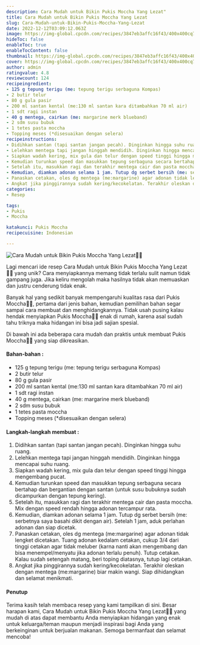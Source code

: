 ```yaml
---
description: Cara Mudah untuk Bikin Pukis Moccha Yang Lezat"
title: Cara Mudah untuk Bikin Pukis Moccha Yang Lezat
slug: Cara-Mudah-untuk-Bikin-Pukis-Moccha-Yang-Lezat
date: 2022-12-12T03:09:12.063Z
image: https://img-global.cpcdn.com/recipes/3847eb3affc16f43/400x400cq70/photo.jpg
hideToc: false
enableToc: true
enableTocContent: false
thumbnail: https://img-global.cpcdn.com/recipes/3847eb3affc16f43/400x400cq70/photo.jpg
cover: https://img-global.cpcdn.com/recipes/3847eb3affc16f43/400x400cq70/photo.jpg
author: admin
ratingvalue: 4.8
reviewcount: 124
recipeingredient:
- 125 g tepung terigu (me: tepung terigu serbaguna Kompas)
- 2 butir telur
- 80 g gula pasir
- 200 ml santan kental (me:130 ml santan kara ditambahkan 70 ml air)
- 1 sdt ragi instan
- 40 g mentega, cairkan (me: margarine merk blueband)
- 2 sdm susu bubuk
- 1 tetes pasta moccha
- Topping meses (*disesuaikan dengan selera)
recipeinstructions:
- Didihkan santan (tapi santan jangan pecah). Dinginkan hingga suhu ruang.
- Lelehkan mentega tapi jangan hinggah mendidih. Dinginkan hingga mencapai suhu ruang.
- Siapkan wadah kering, mix gula dan telur dengan speed tinggi hingga mengembang pucat.
- Kemudian turunkan speed dan masukkan tepung serbaguna secara bertahap dan bergantian dengan santan (untuk susu bubuknya sudah dicampurkan dengan tepung kering).
- Setelah itu, masukkan ragi dan terakhir mentega cair dan pasta moccha. Mix dengan speed rendah hingga adonan tercampur rata.
- Kemudian, diamkan adonan selama 1 jam. Tutup dg serbet bersih (me: serbetnya saya basahi dikit dengan air). Setelah 1 jam, aduk perlahan adonan dan siap dicetak.
- Panaskan cetakan, oles dg mentega (me:margarine) agar adonan tidak lengket dicetakan. Tuang adonan kedalam cetakan, cukup 3/4 dari tinggi cetakan agar tidak meluber (karna nanti akan mengembang dan bisa menempel/menyatu jika adonan terlalu penuh). Tutup cetakan. Kalau sudah setengah matang, beri toping diatasnya, tutup lagi cetakan.
- Angkat jika pinggirannya sudah kering/kecokelatan. Terakhir oleskan dengan mentega (me:margarine) biar makin wangi. Siap dihidangkan dan selamat menikmati.
categories:
- Resep

tags:
- Pukis
- Moccha

katakunci: Pukis Moccha
recipecuisine: Indonesian

---
```


![Cara Mudah untuk Bikin Pukis Moccha Yang Lezat👩‍🍳](https://img-global.cpcdn.com/recipes/3847eb3affc16f43/400x400cq70/photo.jpg)

Lagi mencari ide resep Cara Mudah untuk Bikin Pukis Moccha Yang Lezat👩‍🍳 yang unik? Cara menyiapkannya memang tidak terlalu sulit namun tidak gampang juga. Jika keliru mengolah maka hasilnya tidak akan memuaskan dan justru cenderung tidak enak.

Banyak hal yang sedikit banyak mempengaruhi kualitas rasa dari Pukis Moccha👩‍🍳, pertama dari jenis bahan, kemudian pemilihan bahan segar sampai cara membuat dan menghidangkannya. Tidak usah pusing kalau hendak menyiapkan Pukis Moccha👩‍🍳 enak di rumah, karena asal sudah tahu triknya maka hidangan ini bisa jadi sajian spesial.

Di bawah ini ada beberapa cara mudah dan praktis untuk membuat Pukis Moccha👩‍🍳 yang siap dikreasikan.

<!--inarticleads1-->

#### Bahan-bahan :

- 125 g tepung terigu (me: tepung terigu serbaguna Kompas)
- 2 butir telur
- 80 g gula pasir
- 200 ml santan kental (me:130 ml santan kara ditambahkan 70 ml air)
- 1 sdt ragi instan
- 40 g mentega, cairkan (me: margarine merk blueband)
- 2 sdm susu bubuk
- 1 tetes pasta moccha
- Topping meses (*disesuaikan dengan selera)

<!--inarticleads2-->

#### Langkah-langkah membuat :

1. Didihkan santan (tapi santan jangan pecah). Dinginkan hingga suhu ruang.
1. Lelehkan mentega tapi jangan hinggah mendidih. Dinginkan hingga mencapai suhu ruang.
1. Siapkan wadah kering, mix gula dan telur dengan speed tinggi hingga mengembang pucat.
1. Kemudian turunkan speed dan masukkan tepung serbaguna secara bertahap dan bergantian dengan santan (untuk susu bubuknya sudah dicampurkan dengan tepung kering).
1. Setelah itu, masukkan ragi dan terakhir mentega cair dan pasta moccha. Mix dengan speed rendah hingga adonan tercampur rata.
1. Kemudian, diamkan adonan selama 1 jam. Tutup dg serbet bersih (me: serbetnya saya basahi dikit dengan air). Setelah 1 jam, aduk perlahan adonan dan siap dicetak.
1. Panaskan cetakan, oles dg mentega (me:margarine) agar adonan tidak lengket dicetakan. Tuang adonan kedalam cetakan, cukup 3/4 dari tinggi cetakan agar tidak meluber (karna nanti akan mengembang dan bisa menempel/menyatu jika adonan terlalu penuh). Tutup cetakan. Kalau sudah setengah matang, beri toping diatasnya, tutup lagi cetakan.
1. Angkat jika pinggirannya sudah kering/kecokelatan. Terakhir oleskan dengan mentega (me:margarine) biar makin wangi. Siap dihidangkan dan selamat menikmati.

#### Penutup

Terima kasih telah membaca resep yang kami tampilkan di sini. Besar harapan kami, Cara Mudah untuk Bikin Pukis Moccha Yang Lezat👩‍🍳 yang mudah di atas dapat membantu Anda menyiapkan hidangan yang enak untuk keluarga/teman maupun menjadi inspirasi bagi Anda yang berkeinginan untuk berjualan makanan. Semoga bermanfaat dan selamat mencoba!